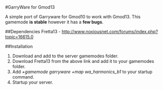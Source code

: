 #GarryWare for Gmod13

A simple port of Garryware for Gmod10 to work with Gmod13.
This gamemode **is stable** however it has a **few bugs**.

##Dependencies
Fretta13 - http://www.noxiousnet.com/forums/index.php?topic=16615.0

##Installation
1. Download and add to the server gamemodes folder.
2. Download Fretta13 from the above link and add it to your gamemodes folder.
3. Add *+gamemode garryware +map wa_harmonics_b1* to your startup command.
4. Startup your server.

